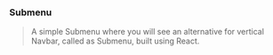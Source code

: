 ### Submenu

> A simple Submenu where you will see an alternative for vertical Navbar, called as Submenu, built using React.
